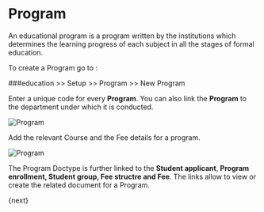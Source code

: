 <!-- add-breadcrumbs -->
# Program

An educational program is a program written by the institutions which determines the learning progress of each subject in all the stages of formal education.

To create a Program go to :

###education >> Setup >> Program >> New Program

Enter a unique code for every **Program**. You can also link the **Program** to the department under which it is conducted.

<img class="screenshot" alt="Program" src="/docs/assets/img/education/setup/program.png">

Add the relevant Course and the Fee details for a program. 

<img class="screenshot" alt="Program" src="/docs/assets/img/education/setup/course-fee-program.png">

The Program Doctype is further linked to the **Student applicant**, **Program enrollment, Student group, Fee structre and Fee**. The links allow to view or create the related document for a Program.

{next}